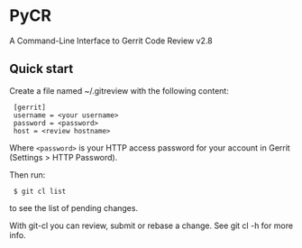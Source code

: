 PyCR
====

A Command-Line Interface to Gerrit Code Review v2.8

Quick start
-----------

Create a file named ~/.gitreview with the following content:

     [gerrit]
     username = <your username>
     password = <password>
     host = <review hostname>

Where `<password>` is your HTTP access password for your account in Gerrit
(Settings > HTTP Password).

Then run:

     $ git cl list

to see the list of pending changes.

With git-cl you can review, submit or rebase a change. See git cl -h for more
info.
